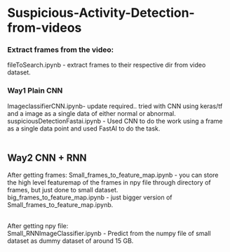# Suspicious-Activity-Detection-from-videos

### Extract frames from the video:
fileToSearch.ipynb - extract frames to their respective dir from video dataset.

### Way1 Plain CNN
ImageclassifierCNN.ipynb- update required.. tried with CNN using keras/tf and a image as a single data of either normal or abnormal.<br>
suspiciousDetectionFastai.ipynb - Used CNN to do the work using a frame as a single data point and used FastAI to do the task.
<br><br>

## Way2 CNN + RNN
After getting frames:
Small_frames_to_feature_map.ipynb - you can store the high level featuremap of the frames in npy file through directory of frames,        but just done to small dataset. <br>
big_frames_to_feature_map.ipynb - just bigger version of Small_frames_to_feature_map.ipynb.
<br><br>

After getting npy file: <br>
Small_RNNImageClassifier.ipynb - Predict from the numpy file of small dataset as dummy dataset of around 15 GB.
